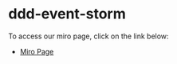 # ddd-event-storm
To access our miro page, click on the link below:
- [Miro Page](https://miro.com/app/board/uXjVMiS4YIE=/)
